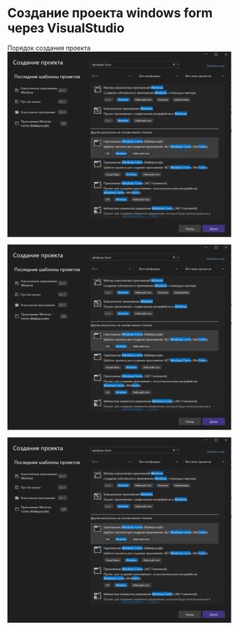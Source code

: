 # Создание проекта windows form через VisualStudio
Порядок создания проекта
![1](media/lesson1-001.PNG)

![2](media/lesson1-001.PNG)

![3](media/lesson1-001.PNG)
